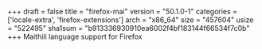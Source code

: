 +++
draft = false
title = "firefox-mai"
version = "50.1.0-1"
categories = ['locale-extra', 'firefox-extensions']
arch = "x86_64"
size = "457604"
usize = "522495"
sha1sum = "b913336930910ea6002f4bf183144f66534f7c0b"
+++
Maithili language support for Firefox